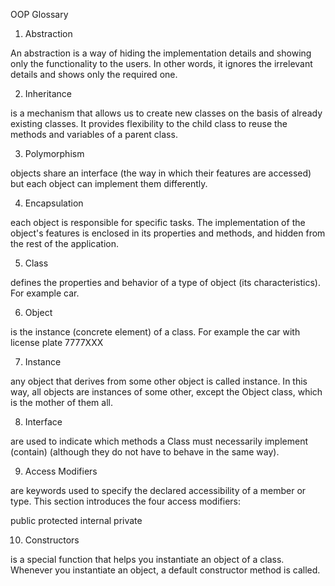 OOP Glossary

1. Abstraction

An abstraction is a way of hiding the implementation details and showing only the functionality to the users. In other words, it ignores the irrelevant details and shows only the required one.

2. Inheritance

is a mechanism that allows us to create new classes on the basis of already existing classes. It provides flexibility to the child class to reuse the methods and variables of a parent class.

3. Polymorphism

objects share an interface (the way in which their features are accessed) but each object can implement them differently.

4. Encapsulation

each object is responsible for specific tasks. The implementation of the object's features is enclosed in its properties and methods, and hidden from the rest of the application.

5. Class

defines the properties and behavior of a type of object (its characteristics). For example car.

6. Object

is the instance (concrete element) of a class. For example the car with license plate 7777XXX

7. Instance

any object that derives from some other object is called instance. In this way, all objects are instances of some other, except the Object class, which is the mother of them all.

8. Interface

are used to indicate which methods a Class must necessarily implement (contain) (although they do not have to behave in the same way).

9. Access Modifiers

are keywords used to specify the declared accessibility of a member or type. This section introduces the four access modifiers:

public
protected
internal
private

10. Constructors

is a special function that helps you instantiate an object of a class. Whenever you instantiate an object, a default constructor method is called.


